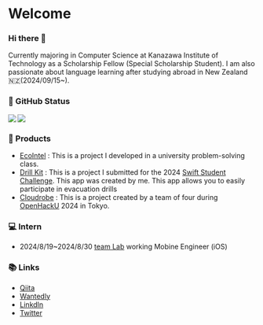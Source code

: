 <h1>
  Welcome
</h1>

### Hi there 👋
Currently majoring in Computer Science at Kanazawa Institute of Technology as a Scholarship Fellow (Special Scholarship Student). I am also passionate about language learning after studying abroad in New Zealand🇳🇿(2024/09/15~).

### 🎉  GitHub Status 
<a href="https://github.com/anuraghazra/github-readme-stats">
  <img src="https://github-readme-stats.vercel.app/api?username=HIROMU522&count_private=true&show_icons=true" />
</a> 

<a href="https://github.com/anuraghazra/github-readme-stats">
  <img align="left" src="https://github-readme-stats.vercel.app/api/top-langs/?username=HIROMU522&hide=Jupyter%20Notebook&layout=compact" />
</a>
<br>

### 🚀  Products
- [EcoIntel](https://github.com/HIROMU522/EcoIntel) : This is a project I developed in a university problem-solving class.
- [Drill Kit](https://github.com/HIROMU522/DrillKit) : This is a project I submitted for the 2024 [Swift Student Challenge](https://developer.apple.com/swift-student-challenge/). This app was created by me.  This app allows you to easily participate in evacuation drills
- [Cloudrobe](https://github.com/Yoshiki0418/yahoo.hack) : This is a project created by a team of four during [OpenHackU](https://hacku.yahoo.co.jp/hacku2024_tokyo/) 2024 in Tokyo.


### 💻  Intern
- 2024/8/19~2024/8/30 [team Lab](https://www.team-lab.com/) working Mobine Engineer (iOS)


### 📚  Links
- [Qiita](https://qiita.com/HIROMU522)
- [Wantedly](https://www.wantedly.com/id/tanaka_hiromu)
- [LinkdIn](https://www.linkedin.com/in/hiromu-tanaka-15958b2a6/)
- [Twitter](https://twitter.com/hir__mu)
